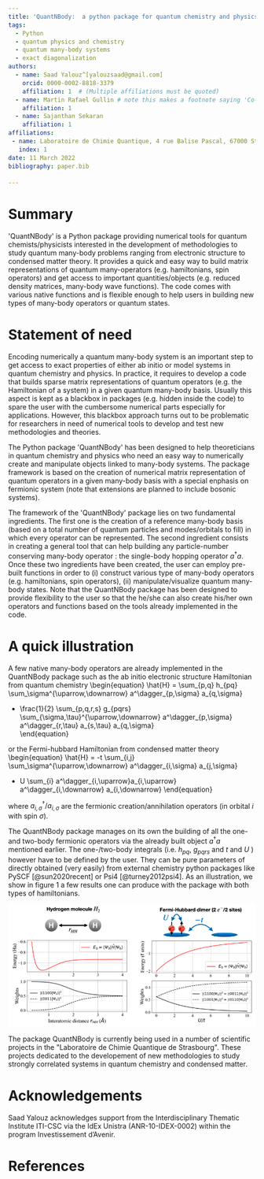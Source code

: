 ```yaml
---
title: 'QuantNBody:  a python package for quantum chemistry and physics to build and manipulate many-body operators and wave functions.'
tags:
  - Python
  - quantum physics and chemistry
  - quantum many-body systems
  - exact diagonalization
authors:
  - name: Saad Yalouz^[yalouzsaad@gmail.com]
    orcid: 0000-0002-8818-3379
    affiliation: 1  # (Multiple affiliations must be quoted)
  - name: Martin Rafael Gullin # note this makes a footnote saying 'Co-first author'
    affiliation: 1
  - name: Sajanthan Sekaran
    affiliation: 1
affiliations:
 - name: Laboratoire de Chimie Quantique, 4 rue Balise Pascal, 67000 Strasbourg, France
   index: 1
date: 11 March 2022
bibliography: paper.bib
 
---
```


# Summary

'QuantNBody' is a Python package providing numerical tools for quantum chemists/physicists interested in the development of methodologies to study quantum many-body problems ranging from electronic structure to condensed matter theory. It provides a quick and easy way to build matrix representations of quantum many-operators (e.g. hamiltonians, spin operators) and get access to important quantities/objects (e.g. reduced density matrices, many-body wave functions). The code comes with various native functions and is flexible enough to help users in building new types of many-body operators or quantum states. 

# Statement of need
  
Encoding numerically a quantum many-body system is an important step to get access to exact properties 
of either ab initio or model systems in quantum chemistry and physics.
In practice, it requires to develop a code that builds sparse matrix representations of quantum
operators (e.g. the Hamiltonian of a system) in a given quantum many-body basis.
Usually this aspect is kept as a blackbox in packages (e.g. hidden
inside the code) to spare the user with the cumbersome numerical parts especially for applications.
However, this blackbox approach turns out to be problematic for researchers in need
of numerical tools to develop and test new methodologies and theories. 

The Python package 'QuantNBody' has been designed to help theoreticians in quantum chemistry and physics
who need an easy way to numerically create and manipulate objects linked to many-body systems.
The package framework is based on the creation of numerical matrix representation of quantum operators
in a given many-body basis with a special enphasis on fermionic system (note that extensions are
planned to include bosonic systems).  

The framework of the 'QuantNBody' package lies on two fundamental ingredients. The first one is the creation of a reference
many-body basis (based on a total number of quantum particles and modes/orbitals to fill) in which every operator
can be represented. The second ingredient consists in creating a general tool that can help building any particle-number
conserving many-body operator : the single-body hopping operator $a^\dagger a$.  Once these two ingredients
have been created, the user can employ pre-built functions in order to (i) construct various type of many-body
operators (e.g. hamiltonians, spin operators), (ii) manipulate/visualize quantum many-body states. Note that
the QuantNBody package has been designed to provide flexibility to the user so that the he/she can also create his/her
own operators and functions based on the tools already implemented in the code.

# A quick illustration

A few native many-body operators are already implemented in the QuantNBody package such as the ab initio
electronic structure Hamiltonian from quantum chemistry
\begin{equation} 
\hat{H} = \sum_{p,q} h_{pq} \sum_\sigma^{\uparrow,\downarrow} a^\dagger_{p,\sigma} a_{q,\sigma} 
+ \frac{1}{2} \sum_{p,q,r,s}  g_{pqrs} \sum_{\sigma,\tau}^{\uparrow,\downarrow} a^\dagger_{p,\sigma} a^\dagger_{r,\tau} a_{s,\tau} a_{q,\sigma}  
\end{equation}

or the Fermi-hubbard Hamiltonian from condensed matter theory
\begin{equation} 
\hat{H} = -t  \sum_{i,j} \sum_\sigma^{\uparrow,\downarrow} a^\dagger_{i,\sigma} a_{j,\sigma} 
+ U \sum_{i}  a^\dagger_{i,\uparrow}a_{i,\uparrow} a^\dagger_{i,\downarrow} a_{i,\downarrow}
\end{equation}

where $a^\dagger_{i,\sigma}/a_{i,\sigma}$ are the fermionic creation/annihilation operators (in orbital $i$ with spin $\sigma$).

The QuantNBody package manages on its own the building of all the one- and two-body fermionic operators via the already built object $a^\dagger a$ mentioned earlier. The one-/two-body integrals (i.e.  $h_{pq}$, $g_{pqrs}$  and $t$ and $U$ ) however have to be defined by the user. They can be pure parameters of directly obtained (very easily) from external chemistry python packages like PySCF [@sun2020recent] or Psi4 [@turney2012psi4]. As an illustration, we show in figure 1 a few results one can produce with the package with both types of hamiltonians.
 
![$H_2$ molecule and Fermi-Hubbard dimer. **Left column :** ground state energy and ground state decomposition in the many-body basis for the $H_2$ molecule dissociation in a minimal basis STO-3G. **Right column :** ground state energy and ground state decomposition in the many-body basis for the Fermi-Hubbard dimer as a function of $U$  (2 electrons on 2 sites and $t=1$). \label{fig:example}](figure.png)

The package QuantNBody is currently being used in a number of scientific projects in the "Laboratoire de Chimie Quantique de Strasbourg".
These projects dedicated to the developement of new methodologies to study strongly correlated systems in quantum chemistry and
condensed matter.
 
 
# Acknowledgements

Saad Yalouz acknowledges support from the Interdisciplinary Thematic Institute ITI-CSC
via the IdEx Unistra (ANR-10-IDEX-0002) within the program Investissement d’Avenir.

# References

